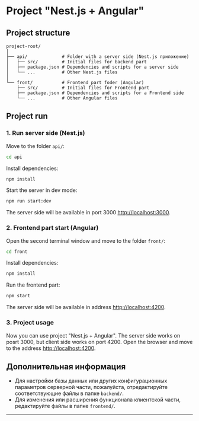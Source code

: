 # Project "Nest.js + Angular"

## Project structure

```
project-root/
│
├── api/             # Folder with a server side (Nest.js приложение)
│   ├── src/         # Initial files for backend part
│   ├── package.json # Dependencies and scripts for a server side
│   └── ...          # Other Nest.js files
│
└── front/           # Frontend part foder (Angular)
    ├── src/         # Initial files for Frontend part
    ├── package.json # Dependencies and scripts for a Frontend side
    └── ...          # Other Angular files
```

## Project run

### 1. Run server side (Nest.js)

Move to the folder `api/`:

```bash
cd api
```

Install dependencies:

```bash
npm install
```

Start the server in dev mode:

```bash
npm run start:dev
```

The server side will be available in port 3000 [http://localhost:3000](http://localhost:3000).

### 2. Frontend part start (Angular)

Open the second terminal window and move to the folder `front/`:

```bash
cd front
```

Install dependencies:

```bash
npm install
```

Run the frontend part:

```bash
npm start
```

The server side will be available in address [http://localhost:4200](http://localhost:4200).

### 3. Project usage

Now you can use project "Nest.js + Angular". The server side works on posrt 3000, but client side works on port 4200. Open the browser and move to the address  [http://localhost:4200](http://localhost:4200).

## Дополнительная информация

- Для настройки базы данных или других конфигурационных параметров серверной части, пожалуйста, отредактируйте соответствующие файлы в папке `backend/`.
- Для изменения или расширения функционала клиентской части, редактируйте файлы в папке `frontend/`.

---